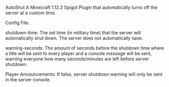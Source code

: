 AutoShut
A Minecraft 1.12.2 Spigot Plugin that automatically turns off the server at a custom time.

Config File:

shutdown-time: The set time (in military time) that the server will automatically shut down. The server does not automatically save.

warning-seconds: The amount of seconds before the shutdown time where a title will be sent to every player and a console message will be sent, warning everyone how many seconds/minutes are left before server shutdown.

Player-Announcements: If false, server shutdown warning will only be sent in the server console.
